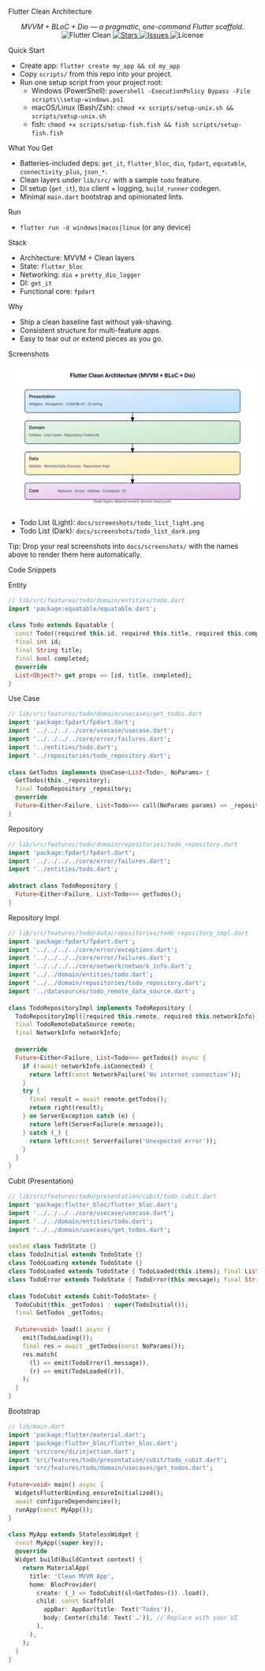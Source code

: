 Flutter Clean Architecture

<p align="center">
  <em>MVVM + BLoC + Dio — a pragmatic, one-command Flutter scaffold.</em>
  <br/>
  <img alt="Flutter Clean" src="https://img.shields.io/badge/Flutter-Clean%20Architecture-02569B?logo=flutter&logoColor=white&style=for-the-badge">
  <a href="https://github.com/Amir-beigi-84/flutter-clean-architecture/stargazers">
    <img alt="Stars" src="https://img.shields.io/github/stars/Amir-beigi-84/flutter-clean-architecture?style=for-the-badge&color=FFC83D">
  </a>
  <a href="https://github.com/Amir-beigi-84/flutter-clean-architecture/issues">
    <img alt="Issues" src="https://img.shields.io/github/issues/Amir-beigi-84/flutter-clean-architecture?style=for-the-badge&color=FF5A5F">
  </a>
  <img alt="License" src="https://img.shields.io/github/license/Amir-beigi-84/flutter-clean-architecture?style=for-the-badge&color=4CAF50">
</p>

Quick Start

- Create app: `flutter create my_app && cd my_app`
- Copy `scripts/` from this repo into your project.
- Run one setup script from your project root:
  - Windows (PowerShell): `powershell -ExecutionPolicy Bypass -File scripts\\setup-windows.ps1`
  - macOS/Linux (Bash/Zsh): `chmod +x scripts/setup-unix.sh && scripts/setup-unix.sh`
  - fish: `chmod +x scripts/setup-fish.fish && fish scripts/setup-fish.fish`

What You Get

- Batteries-included deps: `get_it`, `flutter_bloc`, `dio`, `fpdart`, `equatable`, `connectivity_plus`, `json_*`.
- Clean layers under `lib/src/` with a sample `todo` feature.
- DI setup (`get_it`), `Dio` client + logging, `build_runner` codegen.
- Minimal `main.dart` bootstrap and opinionated lints.

Run

- `flutter run -d windows|macos|linux` (or any device)

Stack

- Architecture: MVVM + Clean layers
- State: `flutter_bloc`
- Networking: `dio` + `pretty_dio_logger`
- DI: `get_it`
- Functional core: `fpdart`

Why

- Ship a clean baseline fast without yak-shaving.
- Consistent structure for multi-feature apps.
- Easy to tear out or extend pieces as you go.

Screenshots

<p align="center">
  <img alt="Architecture Diagram" src="docs/images/architecture.svg" width="720">
</p>

- Todo List (Light): `docs/screenshots/todo_list_light.png`
- Todo List (Dark): `docs/screenshots/todo_list_dark.png`

Tip: Drop your real screenshots into `docs/screenshots/` with the names above to render them here automatically.

Code Snippets

Entity

```dart
// lib/src/features/todo/domain/entities/todo.dart
import 'package:equatable/equatable.dart';

class Todo extends Equatable {
  const Todo({required this.id, required this.title, required this.completed});
  final int id;
  final String title;
  final bool completed;
  @override
  List<Object?> get props => [id, title, completed];
}
```

Use Case

```dart
// lib/src/features/todo/domain/usecases/get_todos.dart
import 'package:fpdart/fpdart.dart';
import '../../../../core/usecase/usecase.dart';
import '../../../../core/error/failures.dart';
import '../entities/todo.dart';
import '../repositories/todo_repository.dart';

class GetTodos implements UseCase<List<Todo>, NoParams> {
  GetTodos(this._repository);
  final TodoRepository _repository;
  @override
  Future<Either<Failure, List<Todo>>> call(NoParams params) => _repository.getTodos();
}
```

Repository

```dart
// lib/src/features/todo/domain/repositories/todo_repository.dart
import 'package:fpdart/fpdart.dart';
import '../../../../core/error/failures.dart';
import '../entities/todo.dart';

abstract class TodoRepository {
  Future<Either<Failure, List<Todo>>> getTodos();
}
```

Repository Impl

```dart
// lib/src/features/todo/data/repositories/todo_repository_impl.dart
import 'package:fpdart/fpdart.dart';
import '../../../../core/error/exceptions.dart';
import '../../../../core/error/failures.dart';
import '../../../../core/network/network_info.dart';
import '../../domain/entities/todo.dart';
import '../../domain/repositories/todo_repository.dart';
import '../datasources/todo_remote_data_source.dart';

class TodoRepositoryImpl implements TodoRepository {
  TodoRepositoryImpl({required this.remote, required this.networkInfo});
  final TodoRemoteDataSource remote;
  final NetworkInfo networkInfo;

  @override
  Future<Either<Failure, List<Todo>>> getTodos() async {
    if (!await networkInfo.isConnected) {
      return left(const NetworkFailure('No internet connection'));
    }
    try {
      final result = await remote.getTodos();
      return right(result);
    } on ServerException catch (e) {
      return left(ServerFailure(e.message));
    } catch (_) {
      return left(const ServerFailure('Unexpected error'));
    }
  }
}
```

Cubit (Presentation)

```dart
// lib/src/features/todo/presentation/cubit/todo_cubit.dart
import 'package:flutter_bloc/flutter_bloc.dart';
import '../../../../core/usecase/usecase.dart';
import '../../domain/entities/todo.dart';
import '../../domain/usecases/get_todos.dart';

sealed class TodoState {}
class TodoInitial extends TodoState {}
class TodoLoading extends TodoState {}
class TodoLoaded extends TodoState { TodoLoaded(this.items); final List<Todo> items; }
class TodoError extends TodoState { TodoError(this.message); final String message; }

class TodoCubit extends Cubit<TodoState> {
  TodoCubit(this._getTodos) : super(TodoInitial());
  final GetTodos _getTodos;

  Future<void> load() async {
    emit(TodoLoading());
    final res = await _getTodos(const NoParams());
    res.match(
      (l) => emit(TodoError(l.message)),
      (r) => emit(TodoLoaded(r)),
    );
  }
}
```

Bootstrap

```dart
// lib/main.dart
import 'package:flutter/material.dart';
import 'package:flutter_bloc/flutter_bloc.dart';
import 'src/core/di/injection.dart';
import 'src/features/todo/presentation/cubit/todo_cubit.dart';
import 'src/features/todo/domain/usecases/get_todos.dart';

Future<void> main() async {
  WidgetsFlutterBinding.ensureInitialized();
  await configureDependencies();
  runApp(const MyApp());
}

class MyApp extends StatelessWidget {
  const MyApp({super.key});
  @override
  Widget build(BuildContext context) {
    return MaterialApp(
      title: 'Clean MVVM App',
      home: BlocProvider(
        create: (_) => TodoCubit(sl<GetTodos>())..load(),
        child: const Scaffold(
          appBar: AppBar(title: Text('Todos')),
          body: Center(child: Text('…')), // Replace with your UI
        ),
      ),
    );
  }
}
```
